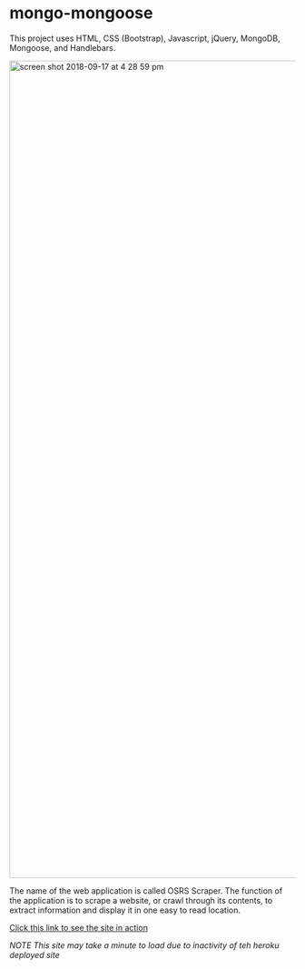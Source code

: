 # mongo-mongoose

This project uses HTML, CSS (Bootstrap), Javascript, jQuery, MongoDB, Mongoose, and Handlebars.

<img width="1440" alt="screen shot 2018-09-17 at 4 28 59 pm" src="https://user-images.githubusercontent.com/36545686/45653924-e4208f80-ba96-11e8-9780-bddec1ba08d9.png">

The name of the web application is called OSRS Scraper. The function of the application is to scrape a website, or crawl through its contents, to extract information and display it in one easy to read location.

[Click this link to see the site in action](https://cryptic-sands-35716.herokuapp.com/)

<em>*NOTE* This site may take a minute to load due to inactivity of teh heroku deployed site</em>
